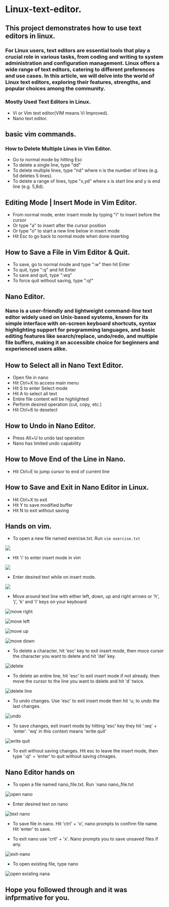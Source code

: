 # Linux-text-editor.
## This project demonstrates how to use text editors in linux.

### For Linux users, text editors are essential tools that play a crucial role in various tasks, from coding and writing to system administration and configuration management. Linux offers a wide range of text editors, catering to different preferences and use cases. In this article, we will delve into the world of Linux text editors, exploring their features, strengths, and popular choices among the community.

### Mostly Used Text Editors in Linux.

* Vi or Vim text editor(VIM means Vi Improved).
* Nano text editor.
## basic vim commands.
### How to Delete Multiple Lines in Vim Editor.

* Go to normal mode by hitting Esc
* To delete a single line, type "dd"
* To delete multiple lines, type "nd" where n is the number of lines (e.g. 5d deletes 5 lines).
* To delete a range of lines, type "x,yd" where x is start line and y is end line (e.g. 5,8d).
## Editing Mode | Insert Mode in Vim Editor.

* From normal mode, enter insert mode by typing "i" to insert before the cursor
* Or type "a" to insert after the cursor position
* Or type "o" to start a new line below in insert mode
* Hit Esc to go back to normal mode when done inserting
## How to Save a File in Vim Editor & Quit.

* To save, go to normal mode and type ":w" then hit Enter
* To quit, type ":q" and hit Enter
* To save and quit, type ":wq"
* To force quit without saving, type ":q!"

## Nano Editor.
### Nano is a user-friendly and lightweight command-line text editor widely used on Unix-based systems, known for its simple interface with on-screen keyboard shortcuts, syntax highlighting support for programming languages, and basic editing features like search/replace, undo/redo, and multiple file buffers, making it an accessible choice for beginners and experienced users alike.

## How to Select all in Nano Text Editor.

* Open file in nano
* Hit Ctrl+X to access main menu
* Hit S to enter Select mode
* Hit A to select all text
* Entire file content will be highlighted
* Perform desired operation (cut, copy, etc.)
* Hit Ctrl+6 to deselect
## How to Undo in Nano Editor.

* Press Alt+U to undo last operation
* Nano has limited undo capability
## How to Move End of the Line in Nano.

* Hit Ctrl+E to jump cursor to end of current line
## How to Save and Exit in Nano Editor in Linux.

* Hit Ctrl+X to exit
* Hit Y to save modified buffer
* Hit N to exit without saving

## Hands on vim.

* To open a new file named exercise.txt. Run `vim exercise.txt`

![](./img/vim-exercise.png)

* Hit 'i' to enter insert mode in vim

![](./img/insert-mode.png)

* Enter desired text while on insert mode.

![](./img/type.png)

* Move around text line with either left, down, up and right arrows or 'h', 'j', 'k' and 'l' keys on your keyboard

![move right](./img/move-right.png)

![move left](./img/move-left.png)

![move up](./img/move-up.png)

![move down](./img/move-down.png)

* To delete a character, hit 'esc' key to exit insert mode, then moce cursor the character you want to delete and hit 'del' key.

![delete](./img/delete-dot.png)

* To delete an entire line, hit 'esc' to exit insert mode if not already. then move the cursor to the line you want to delete and hit 'd' twice.

![delete line](./img/del-entire-line.png)

* To undo changes. Use 'esc' to exit insert mode then hit 'u; to undo the last changes.

![undo](./img/undo.png)

* To save changes, exit insert mode by hitting 'esc' key they hit ':wq' + 'enter'. 'wq' in this context means 'write quit'

![write quit](./img/quit.png)

* To exit without saving changes. Hit esc to leave the insert mode, then type ':q!' + 'enter' to quit without saving chnages.

## Nano Editor hands on

* To open a file named nano_file.txt. Run `nano nano_file.txt

![open nano](./img/nano_file.png)

* Enter desired text on nano

![text nano](./img/nano_text.png)

* To save file in nano. Hit 'ctrl' + 'o', nano prompts to confirm file name. Hit 'enter' to save.

* To exit nano use 'crtl' + 'x'. Nano prompts you to save unsaved files if any.

![exit-nano](./img/nano_exit.png)

* To open existing file, type nano <filename>

![open existing nana](./img/nano_existing.png)



## Hope you followed through and it was infprmative for you.










